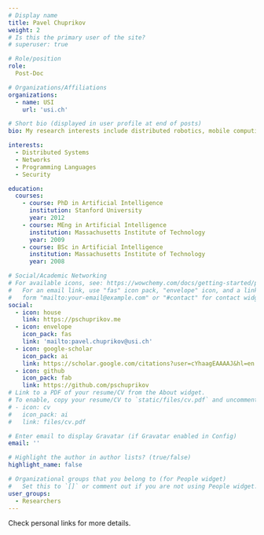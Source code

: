 ```yaml
---
# Display name
title: Pavel Chuprikov
weight: 2 
# Is this the primary user of the site?
# superuser: true

# Role/position
role:
  Post-Doc

# Organizations/Affiliations
organizations:
  - name: USI
    url: 'usi.ch'

# Short bio (displayed in user profile at end of posts)
bio: My research interests include distributed robotics, mobile computing and programmable matter.

interests:
  - Distributed Systems
  - Networks
  - Programming Languages
  - Security

education:
  courses:
    - course: PhD in Artificial Intelligence
      institution: Stanford University
      year: 2012
    - course: MEng in Artificial Intelligence
      institution: Massachusetts Institute of Technology
      year: 2009
    - course: BSc in Artificial Intelligence
      institution: Massachusetts Institute of Technology
      year: 2008

# Social/Academic Networking
# For available icons, see: https://wowchemy.com/docs/getting-started/page-builder/#icons
#   For an email link, use "fas" icon pack, "envelope" icon, and a link in the
#   form "mailto:your-email@example.com" or "#contact" for contact widget.
social:
  - icon: house
    link: https://pschuprikov.me
  - icon: envelope
    icon_pack: fas
    link: 'mailto:pavel.chuprikov@usi.ch'
  - icon: google-scholar
    icon_pack: ai
    link: https://scholar.google.com/citations?user=cYhaagEAAAAJ&hl=en
  - icon: github
    icon_pack: fab
    link: https://github.com/pschuprikov
# Link to a PDF of your resume/CV from the About widget.
# To enable, copy your resume/CV to `static/files/cv.pdf` and uncomment the lines below.
# - icon: cv
#   icon_pack: ai
#   link: files/cv.pdf

# Enter email to display Gravatar (if Gravatar enabled in Config)
email: ''

# Highlight the author in author lists? (true/false)
highlight_name: false

# Organizational groups that you belong to (for People widget)
#   Set this to `[]` or comment out if you are not using People widget.
user_groups:
  - Researchers
---
```


Check personal links for more details.
